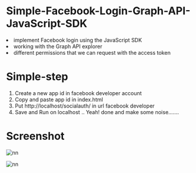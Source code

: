 # Simple-Facebook-Login-Graph-API-JavaScript-SDK

<li>implement Facebook login using the JavaScript SDK </li>
<li>working with the Graph API explorer</li>
<li>different permissions that we can request with the access token</li>

# Simple-step

1. Create a new app id in facebook developer account <br>
2. Copy and paste app id in index.html <br>
3. Put http://localhost/socialauth/ in url facebook developer <br>
4. Save and Run on localhost .. Yeah! done and make some noise....... 






# Screenshot

![nn](https://user-images.githubusercontent.com/12325386/29663107-3b1a191e-88fc-11e7-9783-8638e79c716b.JPG)

![nn](https://user-images.githubusercontent.com/12325386/29663153-72881f7c-88fc-11e7-8f79-256bc70f8226.JPG)
